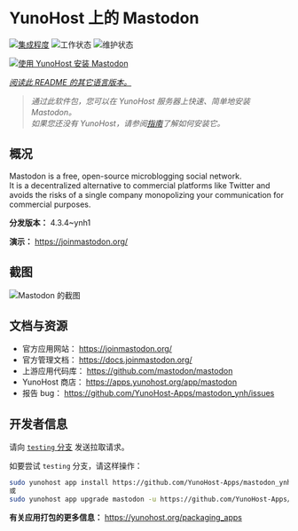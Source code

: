 <!--
注意：此 README 由 <https://github.com/YunoHost/apps/tree/master/tools/readme_generator> 自动生成
请勿手动编辑。
-->

# YunoHost 上的 Mastodon

[![集成程度](https://apps.yunohost.org/badge/integration/mastodon)](https://ci-apps.yunohost.org/ci/apps/mastodon/)
![工作状态](https://apps.yunohost.org/badge/state/mastodon)
![维护状态](https://apps.yunohost.org/badge/maintained/mastodon)

[![使用 YunoHost 安装 Mastodon](https://install-app.yunohost.org/install-with-yunohost.svg)](https://install-app.yunohost.org/?app=mastodon)

*[阅读此 README 的其它语言版本。](./ALL_README.md)*

> *通过此软件包，您可以在 YunoHost 服务器上快速、简单地安装 Mastodon。*  
> *如果您还没有 YunoHost，请参阅[指南](https://yunohost.org/install)了解如何安装它。*

## 概况

Mastodon is a free, open-source microblogging social network.  
It is a decentralized alternative to commercial platforms like Twitter and avoids the risks of a single company monopolizing your communication for commercial purposes.


**分发版本：** 4.3.4~ynh1

**演示：** <https://joinmastodon.org/>

## 截图

![Mastodon 的截图](./doc/screenshots/mastodon.png)

## 文档与资源

- 官方应用网站： <https://joinmastodon.org/>
- 官方管理文档： <https://docs.joinmastodon.org/>
- 上游应用代码库： <https://github.com/mastodon/mastodon>
- YunoHost 商店： <https://apps.yunohost.org/app/mastodon>
- 报告 bug： <https://github.com/YunoHost-Apps/mastodon_ynh/issues>

## 开发者信息

请向 [`testing` 分支](https://github.com/YunoHost-Apps/mastodon_ynh/tree/testing) 发送拉取请求。

如要尝试 `testing` 分支，请这样操作：

```bash
sudo yunohost app install https://github.com/YunoHost-Apps/mastodon_ynh/tree/testing --debug
或
sudo yunohost app upgrade mastodon -u https://github.com/YunoHost-Apps/mastodon_ynh/tree/testing --debug
```

**有关应用打包的更多信息：** <https://yunohost.org/packaging_apps>
